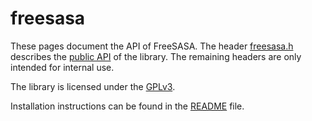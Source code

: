 freesasa
========

These pages document the API of FreeSASA. The header
[freesasa.h](freesasa_8h.html) describes the [public
API](group__API.html) of the library. The remaining headers are only
intended for internal use.

The library is licensed under the [GPLv3](GPL.md).

Installation instructions can be found in the [README](README.md) file.
